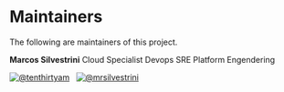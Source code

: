 # Maintainers

The following are maintainers of this project.

**Marcos Silvestrini**
Cloud Specialist
Devops
SRE
Platform Engendering

[![@tenthirtyam](https://img.shields.io/badge/GitHub-100000?style=flat-square&logo=github&logoColor=white)](https://github.com/marcossilvestrini)&nbsp;&nbsp;&nbsp;[![@mrsilvestrini](https://img.shields.io/badge/Twitter-1DA1F2?style=flat-square&logo=twitter&logoColor=white)](https://twitter.com/mrsilvestrini)
